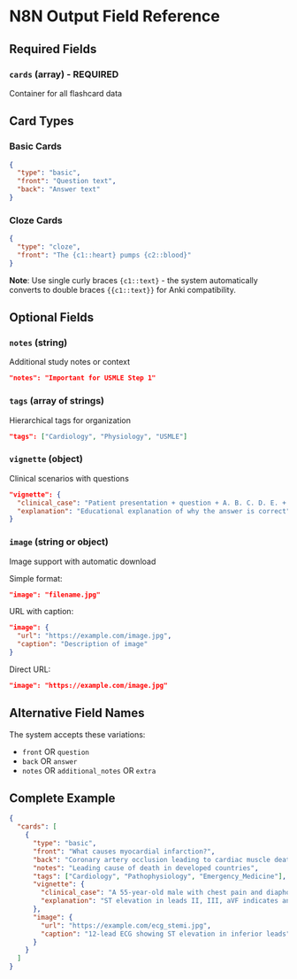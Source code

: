 # N8N Output Field Reference

## Required Fields

### `cards` (array) - REQUIRED
Container for all flashcard data

## Card Types

### Basic Cards
```json
{
  "type": "basic",
  "front": "Question text",
  "back": "Answer text"
}
```

### Cloze Cards  
```json
{
  "type": "cloze",
  "front": "The {c1::heart} pumps {c2::blood}"
}
```
**Note**: Use single curly braces `{c1::text}` - the system automatically converts to double braces `{{c1::text}}` for Anki compatibility.

## Optional Fields

### `notes` (string)
Additional study notes or context
```json
"notes": "Important for USMLE Step 1"
```

### `tags` (array of strings)
Hierarchical tags for organization
```json
"tags": ["Cardiology", "Physiology", "USMLE"]
```

### `vignette` (object)
Clinical scenarios with questions
```json
"vignette": {
  "clinical_case": "Patient presentation + question + A. B. C. D. E. + Correct Answer: X",
  "explanation": "Educational explanation of why the answer is correct"
}
```

### `image` (string or object)
Image support with automatic download

Simple format:
```json
"image": "filename.jpg"
```

URL with caption:
```json
"image": {
  "url": "https://example.com/image.jpg", 
  "caption": "Description of image"
}
```

Direct URL:
```json
"image": "https://example.com/image.jpg"
```

## Alternative Field Names

The system accepts these variations:
- `front` OR `question`
- `back` OR `answer`
- `notes` OR `additional_notes` OR `extra`

## Complete Example

```json
{
  "cards": [
    {
      "type": "basic",
      "front": "What causes myocardial infarction?",
      "back": "Coronary artery occlusion leading to cardiac muscle death",
      "notes": "Leading cause of death in developed countries",
      "tags": ["Cardiology", "Pathophysiology", "Emergency_Medicine"],
      "vignette": {
        "clinical_case": "A 55-year-old male with chest pain and diaphoresis presents to the ER. ECG shows ST elevation in leads II, III, aVF. What is the most likely diagnosis? A. Pulmonary embolism B. Myocardial infarction C. Panic attack D. Gastroesophageal reflux E. Aortic dissection Correct Answer: B. Myocardial infarction",
        "explanation": "ST elevation in leads II, III, aVF indicates an inferior wall myocardial infarction, typically caused by right coronary artery occlusion. The combination of chest pain, diaphoresis, and characteristic ECG changes confirms the diagnosis."
      },
      "image": {
        "url": "https://example.com/ecg_stemi.jpg",
        "caption": "12-lead ECG showing ST elevation in inferior leads"
      }
    }
  ]
}
```